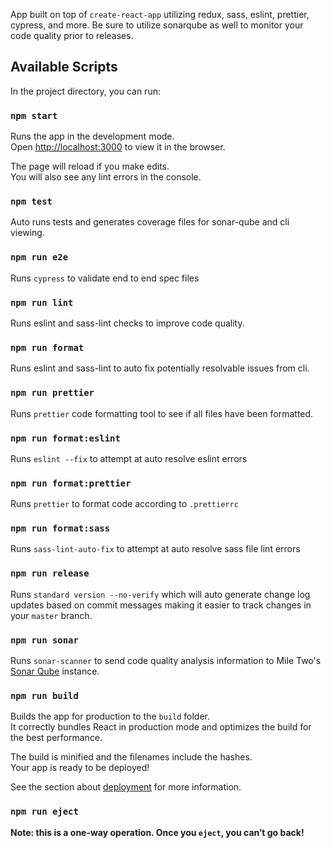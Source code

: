 App built on top of `create-react-app` utilizing redux, sass, eslint, prettier, cypress, and more. Be sure to utilize sonarqube as well to monitor your code quality prior to releases.

## Available Scripts

In the project directory, you can run:

### `npm start`

Runs the app in the development mode.<br> Open [http://localhost:3000](http://localhost:3000) to view it in the browser.

The page will reload if you make edits.<br> You will also see any lint errors in the console.

### `npm test`

Auto runs tests and generates coverage files for sonar-qube and cli viewing.

### `npm run e2e`

Runs `cypress` to validate end to end spec files

### `npm run lint`

Runs eslint and sass-lint checks to improve code quality.

### `npm run format`

Runs eslint and sass-lint to auto fix potentially resolvable issues from cli.

### `npm run prettier`

Runs `prettier` code formatting tool to see if all files have been formatted.

### `npm run format:eslint`

Runs `eslint --fix` to attempt at auto resolve eslint errors

### `npm run format:prettier`

Runs `prettier` to format code according to `.prettierrc`

### `npm run format:sass`

Runs `sass-lint-auto-fix` to attempt at auto resolve sass file lint errors

### `npm run release`

Runs `standard version --no-verify` which will auto generate change log updates based on commit messages making it easier to track changes in your `master` branch.

### `npm run sonar`

Runs `sonar-scanner` to send code quality analysis information to Mile Two's [Sonar Qube](http://sonar.mile-two.com) instance.

### `npm run build`

Builds the app for production to the `build` folder.<br> It correctly bundles React in production mode and optimizes the build for the best performance.

The build is minified and the filenames include the hashes.<br> Your app is ready to be deployed!

See the section about [deployment](https://facebook.github.io/create-react-app/docs/deployment) for more information.

### `npm run eject`

**Note: this is a one-way operation. Once you `eject`, you can’t go back!**
